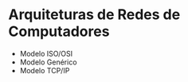 # Arquiteturas de Redes de Computadores

- Modelo ISO/OSI
- Modelo Genérico
- Modelo TCP/IP


<!--stackedit_data:
eyJoaXN0b3J5IjpbNzEyNzU1NDY5XX0=
-->
